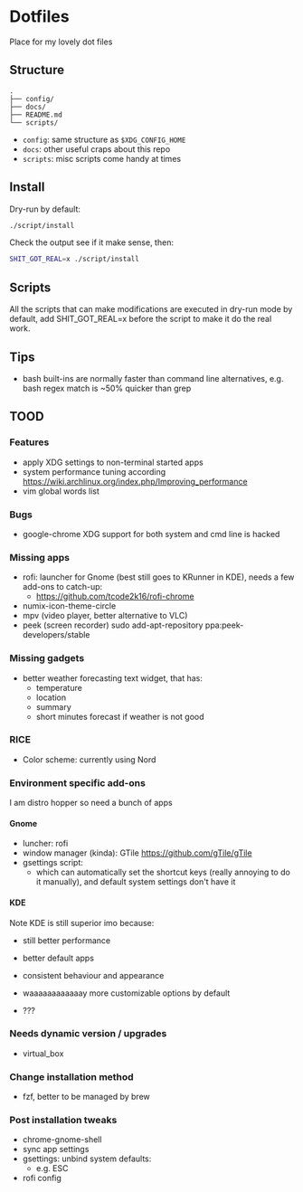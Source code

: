# Dotfiles

Place for my lovely dot files

## Structure

```
.
├── config/
├── docs/
├── README.md
└── scripts/
```

- `config`: same structure as `$XDG_CONFIG_HOME`
- `docs`: other useful craps about this repo
- `scripts`: misc scripts come handy at times

## Install

Dry-run by default:

```sh
./script/install
```

Check the output see if it make sense, then:

```sh
SHIT_GOT_REAL=x ./script/install
```

## Scripts

All the scripts that can make modifications are executed in dry-run mode by
default, add SHIT_GOT_REAL=x before the script to make it do the real work.

## Tips

- bash built-ins are normally faster than command line alternatives, e.g. bash regex match is ~50% quicker than grep

## TOOD

### Features

- apply XDG settings to non-terminal started apps
- system performance tuning according https://wiki.archlinux.org/index.php/Improving_performance
- vim global words list

### Bugs

- google-chrome XDG support for both system and cmd line is hacked

### Missing apps

- rofi: launcher for Gnome (best still goes to KRunner in KDE), needs a few add-ons to catch-up:
  - https://github.com/tcode2k16/rofi-chrome
- numix-icon-theme-circle
- mpv (video player, better alternative to VLC)
- peek (screen recorder) sudo add-apt-repository ppa:peek-developers/stable


### Missing gadgets

- better weather forecasting text widget, that has:
  - temperature
  - location
  - summary
  - short minutes forecast if weather is not good

### RICE

- Color scheme: currently using Nord

### Environment specific add-ons

I am distro hopper so need a bunch of apps

#### Gnome

- luncher: rofi
- window manager (kinda): GTile https://github.com/gTile/gTile
- gsettings script:
  - which can automatically set the shortcut keys (really annoying to do it manually), and default system settings don't have it

#### KDE

Note KDE is still superior imo because:

- still better performance
- better default apps
- consistent behaviour and appearance
- waaaaaaaaaaaay more customizable options by default

- ???

### Needs dynamic version / upgrades

- virtual_box

### Change installation method

- fzf, better to be managed by brew

### Post installation tweaks

- chrome-gnome-shell
- sync app settings
- gsettings: unbind system defaults:
  - e.g. ESC
- rofi config

<!-- vim: set autoindent expandtab nowrap number textwidth=119 tabstop=2 shiftwidth=2 : -->
